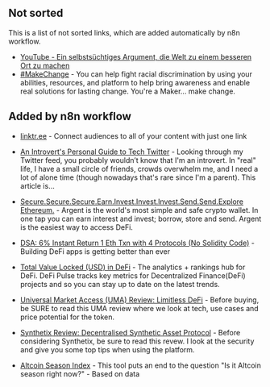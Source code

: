 ## Not sorted
This is a list of not sorted links, which are added automatically by n8n workflow.
- [YouTube - Ein selbstsüchtiges Argument, die Welt zu einem besseren Ort zu machen](https://www.youtube.com/watch?v=rvskMHn0sqQ)
- [#MakeChange](https://makechange.solutions/#give) - You can help fight racial discrimination by using your abilities, resources, and platform to help bring awareness and enable real solutions for lasting change. You're a Maker... make change.


## Added by n8n workflow

- [linktr.ee](https://linktr.ee/) - Connect audiences to all of your content with just one link


- [<ShookBlog/>An Introvert's Personal Guide to Tech Twitter](https://blog.shook.codes/an-introverts-personal-guide-to-tech-twitter) - Looking through my Twitter feed, you probably wouldn’t know that I'm an introvert. In "real" life, I have a small circle of friends, crowds overwhelm me, and I need a lot of alone time (though nowadays that's rare since I'm a parent). This article is...

- [Secure.Secure.Secure.Earn.Invest.Invest.Invest.Send.Send.Explore Ethereum.](https://www.argent.xyz/) - Argent is the world's most simple and safe crypto wallet. In one tap you can earn interest and invest; borrow, store and send. Argent is the easiest way to access DeFi.

- [DSA: 6% Instant Return 1 Eth Txn with 4 Protocols (No Solidity Code)](https://blog.instadapp.io/six-percent-instant-return/) - Building DeFi apps is getting better than ever

- [Total Value Locked (USD)  in DeFi](https://defipulse.com/) - The analytics + rankings hub for DeFi. DeFi Pulse tracks key metrics for Decentralized Finance(DeFi) projects and so you can stay up to date on the latest trends.

- [Universal Market Access (UMA) Review: Limitless DeFi](https://www.coinbureau.com/review/uma-token/) - Before buying, be SURE to read this UMA review where we look at tech, use cases and price potential for the token.

- [Synthetix Review: Decentralised Synthetic Asset Protocol](https://www.coinbureau.com/review/synthetix/) - Before considering Synthetix, be sure to read this revew. I look at the security and give you some top tips when using the platform.

- [Altcoin Season Index](https://www.blockchaincenter.net/altcoin-season-index/) - This tool puts an end to the question "Is it Altcoin season right now?" - Based on data